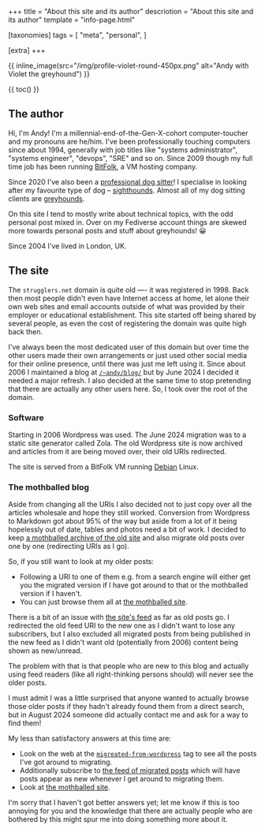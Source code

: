 +++
title = "About this site and its author"
descriotion = "About this site and its author"
template = "info-page.html"

[taxonomies]
tags = [
    "meta",
    "personal",
]

[extra]
+++

{{ inline_image(src="/img/profile-violet-round-450px.png" alt="Andy with Violet the greyhound") }}

{{ toc() }}

## The author

Hi, I'm Andy! I'm a millennial-end-of-the-Gen-X-cohort computer-toucher and my
pronouns are he/him. I've been professionally touching computers since about
1994, generally with job titles like "systems administrator", "systems
engineer", "devops", "SRE" and so on. Since 2009 though my full time job has
been running [BitFolk](https://bitfolk.com/), a VM hosting company.

Since 2020 I've also been a
[professional dog sitter](https://dogsitter.services/)! I specialise in
looking after my favourite type of dog –
[sighthounds](https://en.wikipedia.org/wiki/Sighthound). Almost all of my dog
sitting clients are [greyhounds](https://en.wikipedia.org/wiki/Greyhound).

On this site I tend to mostly write about technical topics, with the odd
personal post mixed in. Over on my Fediverse account things are skewed more
towards personal posts and stuff about greyhounds! 😀

Since 2004 I've lived in London, UK.

## The site

The `strugglers.net` domain is quite old —- it was registered in 1998. Back
then most people didn't even have Internet access at home, let alone their own
web sites and email accounts outside of what was provided by their employer or
educational establishment. This site started off being shared by several
people, as even the cost of registering the domain was quite high back then.

I've always been the most dedicated user of this domain but over time the
other users made their own arrangements or just used other social media for
their online presence, until there was just me left using it. Since about 2006
I maintained a blog at [`/~andy/blog/`](https://strugglers.net/~andy/blog/)
but by June 2024 I decided it needed a major refresh. I also decided at the
same time to stop pretending that there are actually any other users here. So,
I took over the root of the domain.

### Software

Starting in 2006 Wordpress was used. The June 2024 migration was to a static
site generator called Zola. The old Wordpress site is now archived and
articles from it are being moved over, their old URIs redirected.

The site is served from a BitFolk VM running [Debian](https://debian.org/)
Linux.

### The mothballed blog

Aside from changing all the URIs I also decided not to just copy over all the
articles wholesale and hope they still worked. Conversion from Wordpress to
Markdown got about 95% of the way but aside from a lot of it being hopelessly
out of date, tables and photos need a bit of work. I decided to keep [a
mothballed archive of the old site][mothballed] and also migrate old posts
over one by one (redirecting URIs as I go).

So, if you still want to look at my older posts:

- Following a URI to one of them e.g. from a search engine will either get you
  the migrated version if I have got around to that or the mothballed version
  if I haven't.
- You can just browse them all at [the mothballed site][mothballed].

[mothballed]: https://strugglers.net/~andy/mothballed-blog/

There is a bit of an issue with [the site's feed][feed] as far as old posts
go. I redirected the old feed URI to the new one as I didn't want to lose any
subscribers, but I also excluded all migrated posts from being published in
the new feed as I didn't want old (potentially from 2006) content being shown
as new/unread.

The problem with that is that people who are new to this blog and actually
using feed readers (like all right-thinking persons should) will never see the
older posts.

I must admit I was a little surprised that anyone wanted to actually browse
those older posts if they hadn't already found them from a direct search, but
in August 2024 someone did actually contact me and ask for a way to find them!

My less than satisfactory answers at this time are:

- Look on the web at the [`migreated-from-wordpress`][migrated] tag to see all
  the posts I've got around to migrating.
- Additionally subscribe to [the feed of migrated posts][migrated-feed] which
  will have posts appear as new whenever I get around to migrating them.
- Look at [the mothballed site][mothballed].

I'm sorry that I haven't got better answers yet; let me know if this is too
annoying for you and the knowledge that there are actually people who are
bothered by this might spur me into doing something more about it.

[feed]: https://strugglers.net/atom.xml
[migrated]: https://strugglers.net/tags/migrated-from-wordpress/
[migrated-feed]: https://strugglers.net/tags/migrated-from-wordpress/atom.xml
